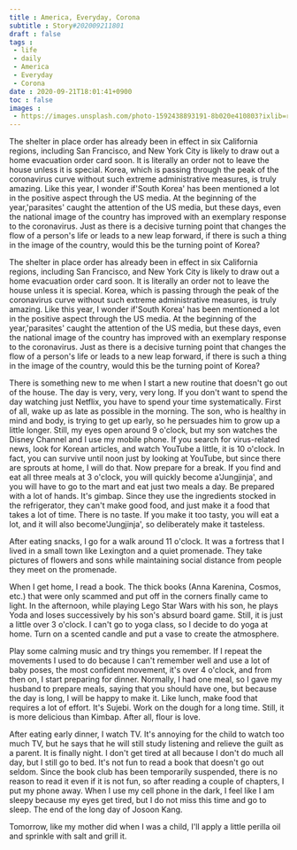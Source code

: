 ```yaml
---
title : America, Everyday, Corona
subtitle : Story#202009211801
draft : false
tags :
 - life
 - daily
 - America
 - Everyday
 - Corona
date : 2020-09-21T18:01:41+0900
toc : false
images : 
 - https://images.unsplash.com/photo-1592438893191-8b020e410803?ixlib=rb-1.2.1&q=85&fm=jpg&crop=entropy&cs=srgb&ixid=eyJhcHBfaWQiOjE1NTU0OX0
---
```

The shelter in place order has already been in effect in six California regions, including San Francisco, and New York City is likely to draw out a home evacuation order card soon. It is literally an order not to leave the house unless it is special. Korea, which is passing through the peak of the coronavirus curve without such extreme administrative measures, is truly amazing. Like this year, I wonder if'South Korea' has been mentioned a lot in the positive aspect through the US media. At the beginning of the year,'parasites' caught the attention of the US media, but these days, even the national image of the country has improved with an exemplary response to the coronavirus. Just as there is a decisive turning point that changes the flow of a person's life or leads to a new leap forward, if there is such a thing in the image of the country, would this be the turning point of Korea?  

The shelter in place order has already been in effect in six California regions, including San Francisco, and New York City is likely to draw out a home evacuation order card soon. It is literally an order not to leave the house unless it is special. Korea, which is passing through the peak of the coronavirus curve without such extreme administrative measures, is truly amazing. Like this year, I wonder if'South Korea' has been mentioned a lot in the positive aspect through the US media. At the beginning of the year,'parasites' caught the attention of the US media, but these days, even the national image of the country has improved with an exemplary response to the coronavirus. Just as there is a decisive turning point that changes the flow of a person's life or leads to a new leap forward, if there is such a thing in the image of the country, would this be the turning point of Korea?  

There is something new to me when I start a new routine that doesn't go out of the house. The day is very, very, very long. If you don't want to spend the day watching just Netflix, you have to spend your time systematically. First of all, wake up as late as possible in the morning. The son, who is healthy in mind and body, is trying to get up early, so he persuades him to grow up a little longer. Still, my eyes open around 9 o'clock, but my son watches the Disney Channel and I use my mobile phone. If you search for virus-related news, look for Korean articles, and watch YouTube a little, it is 10 o'clock. In fact, you can survive until noon just by looking at YouTube, but since there are sprouts at home, I will do that. Now prepare for a break. If you find and eat all three meals at 3 o'clock, you will quickly become a'Jungjinja', and you will have to go to the mart and eat just two meals a day. Be prepared with a lot of hands. It's gimbap. Since they use the ingredients stocked in the refrigerator, they can't make good food, and just make it a food that takes a lot of time. There is no taste. If you make it too tasty, you will eat a lot, and it will also become'Jungjinja', so deliberately make it tasteless.  

After eating snacks, I go for a walk around 11 o'clock. It was a fortress that I lived in a small town like Lexington and a quiet promenade. They take pictures of flowers and sons while maintaining social distance from people they meet on the promenade.  

When I get home, I read a book. The thick books (Anna Karenina, Cosmos, etc.) that were only scammed and put off in the corners finally came to light. In the afternoon, while playing Lego Star Wars with his son, he plays Yoda and loses successively by his son's absurd board game. Still, it is just a little over 3 o'clock. I can't go to yoga class, so I decide to do yoga at home. Turn on a scented candle and put a vase to create the atmosphere.  

Play some calming music and try things you remember. If I repeat the movements I used to do because I can't remember well and use a lot of baby poses, the most confident movement, it's over 4 o'clock, and from then on, I start preparing for dinner. Normally, I had one meal, so I gave my husband to prepare meals, saying that you should have one, but because the day is long, I will be happy to make it. Like lunch, make food that requires a lot of effort. It's Sujebi. Work on the dough for a long time. Still, it is more delicious than Kimbap. After all, flour is love.  

After eating early dinner, I watch TV. It's annoying for the child to watch too much TV, but he says that he will still study listening and relieve the guilt as a parent. It is finally night. I don't get tired at all because I don't do much all day, but I still go to bed. It's not fun to read a book that doesn't go out seldom. Since the book club has been temporarily suspended, there is no reason to read it even if it is not fun, so after reading a couple of chapters, I put my phone away. When I use my cell phone in the dark, I feel like I am sleepy because my eyes get tired, but I do not miss this time and go to sleep. The end of the long day of Josoon Kang.  

Tomorrow, like my mother did when I was a child, I'll apply a little perilla oil and sprinkle with salt and grill it.